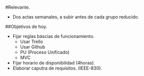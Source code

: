 #Relevante.
- Dos actas semanales, a subir antes de cada grupo reducido.

##Objetivos de hoy.
- Fijar reglas báscias de funcionamiento.
	- Usar Trello
	- Usar Github
	- PU (Proceso Unificado)
	- MVC
- Fijar horario de disponibilidad (4horas).
- Elaborar caputra de requisitos. (IEEE-830).

